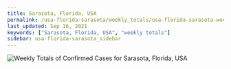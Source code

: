 ```yaml
---
title: Sarasota, Florida, USA
permalink: /usa-florida-sarasota/weekly_totals/usa-florida-sarasota-weekly_totals.html
last_updated: Sep 16, 2021
keywords: ["Sarasota, Florida, USA", "weekly totals"]
sidebar: usa-florida-sarasota_sidebar
---
```


![Weekly Totals of Confirmed Cases for Sarasota, Florida, USA](/covid_tracker/images/graphs/usa-florida-sarasota-weekly_totals_graph.png)
